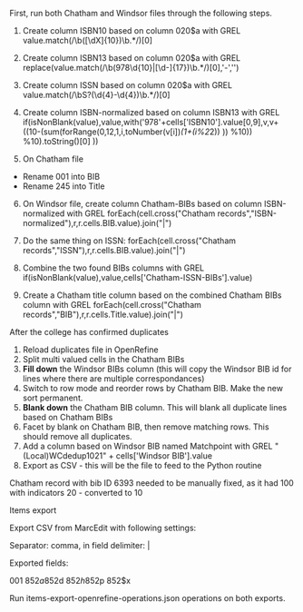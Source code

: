 
First, run both Chatham and Windsor files through the following steps.

1. Create column ISBN10 based on column 020$a with GREL
value.match(/\b([\dX]{10})\b.*/)[0]

2. Create column ISBN13 based on column 020$a with GREL
replace(value.match(/\b(978\d{10}|[\d-]{17})\b.*/)[0],'-','')

3. Create column ISSN based on column 020$a with GREL
value.match(/\bS?(\d{4}-\d{4})\b.*/)[0]

4. Create column ISBN-normalized based on column ISBN13 with GREL
if(isNonBlank(value),value,with('978'+cells['ISBN10'].value[0,9],v,v+((10-(sum(forRange(0,12,1,i,toNumber(v[i])*(1+(i%2*2)) )) %10)) %10).toString()[0] ))

5. On Chatham file
* Rename 001 into BIB
* Rename 245 into Title

6. On Windsor file, create column Chatham-BIBs based on column ISBN-normalized with GREL
forEach(cell.cross("Chatham records","ISBN-normalized"),r,r.cells.BIB.value).join("|")

7. Do the same thing on ISSN:
forEach(cell.cross("Chatham records","ISSN"),r,r.cells.BIB.value).join("|")

8. Combine the two found BIBs columns with GREL
if(isNonBlank(value),value,cells['Chatham-ISSN-BIBs'].value)

9. Create a Chatham title column based on the combined Chatham BIBs column with GREL
forEach(cell.cross("Chatham records","BIB"),r,r.cells.Title.value).join("|")

After the college has confirmed duplicates

1. Reload duplicates file in OpenRefine
2. Split multi valued cells in the Chatham BIBs
3. **Fill down** the Windsor BIBs column (this will copy the Windsor BIB id for lines where there are multiple correspondances)
4. Switch to row mode and reorder rows by Chatham BIB. Make the new sort permanent.
5. **Blank down** the Chatham BIB column. This will blank all duplicate lines based on Chatham BIBs
6. Facet by blank on Chatham BIB, then remove matching rows. This should remove all duplicates.
7. Add a column based on Windsor BIB named Matchpoint with GREL "(Local)WCdedup1021" + cells['Windsor BIB'].value
8. Export as CSV - this will be the file to feed to the Python routine



Chatham record with bib ID 6393 needed to be manually fixed, as it had 100 with indicators 20 - converted to 10



Items export

Export CSV from MarcEdit with following settings:

Separator: comma, in field delimiter: |

Exported fields:

001
852$a
852$d
852$h
852$p
852$x

Run items-export-openrefine-operations.json operations on both exports.
